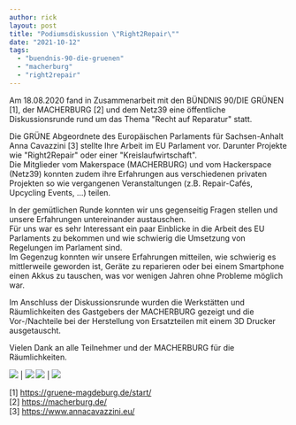 ```yaml
---
author: rick
layout: post
title: "Podiumsdiskussion \"Right2Repair\""
date: "2021-10-12"
tags: 
  - "buendnis-90-die-gruenen"
  - "macherburg"
  - "right2repair"
---
```


Am 18.08.2020 fand in Zusammenarbeit mit den BÜNDNIS 90/DIE GRÜNEN [1], der MACHERBURG [2] und dem Netz39 eine öffentliche Diskussionsrunde rund um das Thema "Recht auf Reparatur" statt.

Die GRÜNE Abgeordnete des Europäischen Parlaments für Sachsen-Anhalt Anna Cavazzini [3] stellte Ihre Arbeit im EU Parlament vor. Darunter Projekte wie "Right2Repair" oder einer "Kreislaufwirtschaft".  
Die Mitglieder vom Makerspace (MACHERBURG) und vom Hackerspace (Netz39) konnten zudem ihre Erfahrungen aus verschiedenen privaten Projekten so wie vergangenen Veranstaltungen (z.B. Repair-Cafés, Upcycling Events, ...) teilen.

In der gemütlichen Runde konnten wir uns gegenseitig Fragen stellen und unsere Erfahrungen untereinander austauschen.  
Für uns war es sehr Interessant ein paar Einblicke in die Arbeit des EU Parlaments zu bekommen und wie schwierig die Umsetzung von Regelungen im Parlament sind.  
Im Gegenzug konnten wir unsere Erfahrungen mitteilen, wie schwierig es mittlerweile geworden ist, Geräte zu reparieren oder bei einem Smartphone einen Akkus zu tauschen, was vor wenigen Jahren ohne Probleme möglich war.

Im Anschluss der Diskussionsrunde wurden die Werkstätten und Räumlichkeiten des Gastgebers der MACHERBURG gezeigt und die Vor-/Nachteile bei der Herstellung von Ersatzteilen mit einem 3D Drucker ausgetauscht.

Vielen Dank an alle Teilnehmer und der MACHERBURG für die Räumlichkeiten.

![](https://cdn.netz39.de/img/post-img/2021/IMG_20210818_183138-1440x1080.jpg) | ![](https://cdn.netz39.de/img/post-img/2021/photo_2021-09-01_08-59-13.jpg)
![](https://cdn.netz39.de/img/post-img/2021/photo_2021-09-01_08-59-26.jpg) | ![](https://cdn.netz39.de/img/post-img/2021/photo_2021-09-01_08-59-18.jpg)

[1] https://gruene-magdeburg.de/start/  
[2] https://macherburg.de/  
[3] https://www.annacavazzini.eu/
